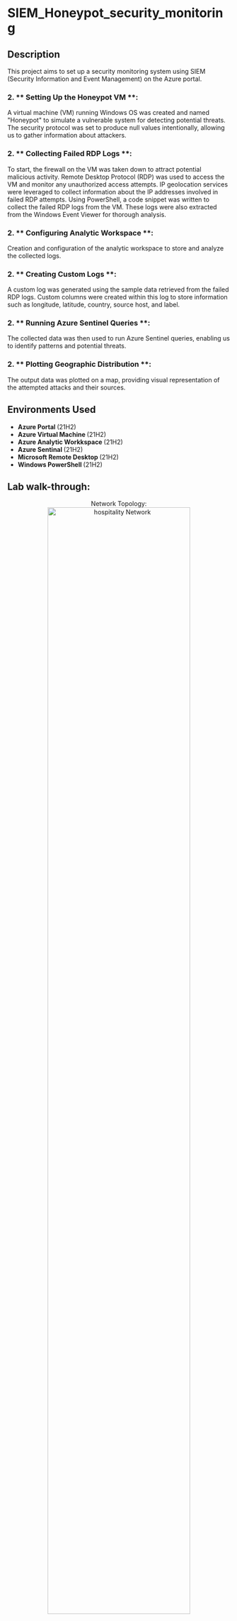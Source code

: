 # SIEM_Honeypot_security_monitoring


<h2>Description</h2>

This project aims to set up a security monitoring system using SIEM (Security Information and Event Management) on the Azure portal.

<h3> 2. ** Setting Up the Honeypot VM **: </h3>
A virtual machine (VM) running Windows OS was created and named "Honeypot" to simulate a vulnerable system for detecting potential threats. The security protocol was set to produce null values intentionally, allowing us to gather information about attackers.
<br />

<h3> 2. ** Collecting Failed RDP Logs **: </h3>
To start, the firewall on the VM was taken down to attract potential malicious activity. Remote Desktop Protocol (RDP) was used to access the VM and monitor any unauthorized 
access attempts. IP geolocation services were leveraged to collect information about the IP addresses involved in failed RDP attempts.
Using PowerShell, a code snippet was written to collect the failed RDP logs from the VM. These logs were also extracted from the Windows Event Viewer for thorough analysis.

<h3> 2. ** Configuring Analytic Workspace **: </h3>  
Creation and configuration of the analytic workspace to store and analyze the collected logs.


<h3> 2. ** Creating Custom Logs **: </h3>
A custom log was generated using the sample data retrieved from the failed RDP logs. Custom columns were created within this log to store information such as longitude, latitude, country, source host, and label.

<h3> 2. ** Running Azure Sentinel Queries **: </h3>
The collected data was then used to run Azure Sentinel queries, enabling us to identify patterns and potential threats. 

<h3> 2. ** Plotting Geographic Distribution **: </h3>
The output data was plotted on a map, providing visual representation of the attempted attacks and their sources.


<h2>Environments Used </h2>

- <b> Azure Portal </b> (21H2)
- <b> Azure Virtual Machine </b> (21H2)
-  <b> Azure Analytic Workkspace </b> (21H2)
-  <b> Azure Sentinal  </b> (21H2)
-  <b> Microsoft Remote Desktop </b> (21H2)
-  <b> Windows PowerShell </b> (21H2)

<h2> Lab walk-through:</h2>

<p align="center">
 </b>Network Topology: <br/>
<img src="https://i.imgur.com/uerLHq7.png?1 " height="80%" width="80%" alt="hospitality Network"/>
<br />
<br />
<p align="center">
 </b> Capturing Dynamic IP Address Assignments: <br/>
<img src="https://i.imgur.com/OksBAHb.png?1 " height="80%" width="80%" alt="hospitality Network"/>
<br />
<br />
<p align="center">
</b> Analyzing Network Configuration and Connectivity <br/>
<img src="https://i.imgur.com/eS2pawF.png " height="80%" width="80%" alt="hospitality Network"/>
<br />
<br />
<p align="center">
</b> Displaying Interface IP Addresses and Status <br/>
<img src="https://i.imgur.com/x0Ai9t1.png " height="80%" width="80%" alt="hospitality Network"/>
<br />
<br />

<p align="center">
</b> Displaying VLAN Settings and Assignment <br/>
<img src="https://i.imgur.com/0mBzyoO.png " height="80%" width="80%" alt="hospitality Network"/>
<br />
<br />


<!--
 ```diff
- text in red
+ text in green
! text in orange
# text in gray
@@ text in purple (and bold)@@
```
--!>
